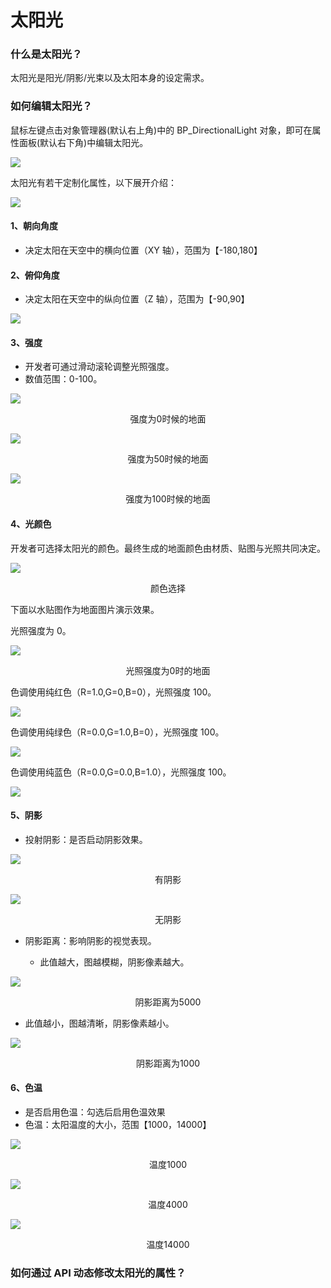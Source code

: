# 太阳光

### 什么是太阳光？

太阳光是阳光/阴影/光束以及太阳本身的设定需求。

### 如何编辑太阳光？

鼠标左键点击对象管理器(默认右上角)中的 BP_DirectionalLight 对象，即可在属性面板(默认右下角)中编辑太阳光。

![](static/boxcnqZxHHfM5Q1iieAQNnXpFtd.png)

太阳光有若干定制化属性，以下展开介绍：

![](static/boxcnqW6G6Q6jRVXj43tXVo57Ud.png)

#### 1、朝向角度

- 决定太阳在天空中的横向位置（XY 轴），范围为【-180,180】

#### 2、俯仰角度

- 决定太阳在天空中的纵向位置（Z 轴），范围为【-90,90】

![](static/boxcnasFn9SHNIKLHNfxH6MGWwf.gif)

#### 3、强度

- 开发者可通过滑动滚轮调整光照强度。
- 数值范围：0-100。

![](static/boxcnJoQZ7J3o8udxebq0GRhIld.png)

<div style="text-align: center">强度为0时候的地面</div>

![](static/boxcn407lZYB3AhjbBpWDsRciMg.png)

<div style="text-align: center">强度为50时候的地面</div>

![](static/boxcn7nidrtAEHwgYN7zYe2q8Mh.png)

<div style="text-align: center">强度为100时候的地面</div>

#### 4、光颜色

开发者可选择太阳光的颜色。最终生成的地面颜色由材质、贴图与光照共同决定。

![](static/boxcnpbjBsa24DFuiBWAEin7Crc.png)

<div style="text-align: center">颜色选择</div>

下面以水贴图作为地面图片演示效果。

光照强度为 0。

![](static/boxcnvopE5Qg0JsznULpKqmg8Ef.png)

<div style="text-align: center">光照强度为0时的地面</div>

色调使用纯红色（R=1.0,G=0,B=0），光照强度 100。

![](static/boxcndjrMltYS0rNkDueZvs42rc.png)

色调使用纯绿色（R=0.0,G=1.0,B=0），光照强度 100。

![](static/boxcnuIhJiz8w3rvyGUxwtYI8tb.png)

色调使用纯蓝色（R=0.0,G=0.0,B=1.0），光照强度 100。

![](static/boxcn3brnUChnTSb3wJuGrnCqeg.png)

#### 5、阴影

- 投射阴影：是否启动阴影效果。

![](static/boxcnc7hjt9Mx8kBbqh4dJH9ebh.png)

<div style="text-align: center">有阴影</div>

![](static/boxcnGoweFGo4TeB6rWlXwt4cZc.png)

<div style="text-align: center">无阴影</div>

- 阴影距离：影响阴影的视觉表现。

  - 此值越大，图越模糊，阴影像素越大。

![](static/boxcnIpKgS7xIGxpQipKu205uKd.png)

<div style="text-align: center">阴影距离为5000</div>

- 此值越小，图越清晰，阴影像素越小。

![](static/boxcn6kl9lPBKex01p4V5NMb5eb.png)

<div style="text-align: center">阴影距离为1000</div>

#### 6、色温

- 是否启用色温：勾选后启用色温效果
- 色温：太阳温度的大小，范围【1000，14000】

![](static/boxcnjQ5sRKhG5ZpoLOXiXdG0Ab.png)

<div style="text-align: center">温度1000</div>

![](static/boxcnckOnkxShmlIIkOuT6mWNHd.png)

<div style="text-align: center">温度4000</div>

![](static/boxcnMdjHoYGP7gL8aRzyuPPdjf.png)

<div style="text-align: center">温度14000</div>

### 如何通过 API 动态修改太阳光的属性？
